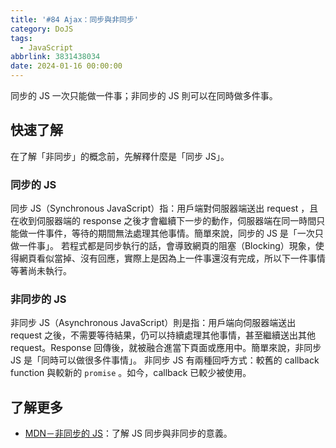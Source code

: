 ```yaml
---
title: '#84 Ajax：同步與非同步'
category: DoJS
tags:
  - JavaScript
abbrlink: 3831438034
date: 2024-01-16 00:00:00
---
```

同步的 JS 一次只能做一件事；非同步的 JS 則可以在同時做多件事。
<!--more-->
## 快速了解
在了解「非同步」的概念前，先解釋什麼是「同步 JS」。
### 同步的 JS
同步 JS（Synchronous JavaScript）指：用戶端對伺服器端送出 request ，且在收到伺服器端的 response 之後才會繼續下一步的動作，伺服器端在同一時間只能做一件事件，等待的期間無法處理其他事情。簡單來說，同步的 JS 是「一次只做一件事」。
若程式都是同步執行的話，會導致網頁的阻塞（Blocking）現象，使得網頁看似當掉、沒有回應，實際上是因為上一件事還沒有完成，所以下一件事情等著尚未執行。
### 非同步的 JS
非同步 JS（Asynchronous JavaScript）則是指：用戶端向伺服器端送出 request 之後，不需要等待結果，仍可以持續處理其他事情，甚至繼續送出其他 request。Response 回傳後，就被融合進當下頁面或應用中。簡單來說，非同步 JS 是「同時可以做很多件事情」。
非同步 JS 有兩種回呼方式：較舊的 callback function 與較新的 `promise` 。如今，callback 已較少被使用。
## 了解更多
- [MDN－非同步的 JS](https://developer.mozilla.org/zh-TW/docs/Learn/JavaScript/Asynchronous/Introducing)：了解 JS 同步與非同步的意義。
